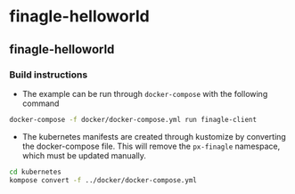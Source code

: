 # finagle-helloworld
## finagle-helloworld
### Build instructions

* The example can be run through `docker-compose` with the following command
```bash
docker-compose -f docker/docker-compose.yml run finagle-client
```
* The kubernetes manifests are created through kustomize by converting the docker-compose file. This will remove the `px-finagle` namespace, which must be updated manually.
```bash
cd kubernetes
kompose convert -f ../docker/docker-compose.yml
```
